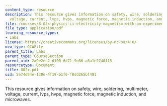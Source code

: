 ```yaml
---
content_type: resource
description: This resource gives information on safety, wire, soldering, multimeter,
  voltage, current, lvps, hvps, magnetic force, magnetic induction, and microwaves.
file: /courses/8-02x-physics-ii-electricity-magnetism-with-an-experimental-focus-spring-2005/5e74d94e130e4f19b1f6f0dd265bf481_802x.pdf
file_type: application/pdf
learning_resource_types:
- Labs
license: https://creativecommons.org/licenses/by-nc-sa/4.0/
ocw_type: OCWFile
parent_title: Labs
parent_type: CourseSection
parent_uid: 2a9e2ec2-d100-6d71-9e86-a3a1e2740115
resourcetype: Document
title: 802x.pdf
uid: 5e74d94e-130e-4f19-b1f6-f0dd265bf481
---
```

This resource gives information on safety, wire, soldering, multimeter, voltage, current, lvps, hvps, magnetic force, magnetic induction, and microwaves.